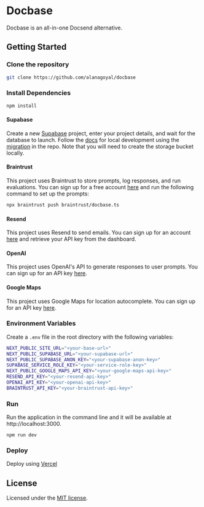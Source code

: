 # Docbase

Docbase is an all-in-one Docsend alternative.

## Getting Started
### Clone the repository

```bash
git clone https://github.com/alanagoyal/docbase
```

### Install Dependencies

```bash
npm install
```

#### Supabase

Create a new [Supabase](https://app.supabase.com/) project, enter your project details, and wait for the database to launch. Follow the [docs](https://supabase.com/docs/guides/cli/local-development) for local development using the [migration](https://github.com/alanagoyal/docbase/blob/main/supabase/migrations/20240729164156_initial.sql) in the repo. Note that you will need to create the storage bucket locally. 

#### Braintrust
This project uses Braintrust to store prompts, log responses, and run evaluations. You can sign up for a free account [here](https://braintrust.dev/) and run the following command to set up the prompts:

```bash
npx braintrust push braintrust/docbase.ts
```

#### Resend
This project uses Resend to send emails. You can sign up for an account [here](https://resend.com/) and retrieve your API key from the dashboard.

#### OpenAI
This project uses OpenAI's API to generate responses to user prompts. You can sign up for an API key [here](https://openai.com/api/).

#### Google Maps
This project uses Google Maps for location autocomplete. You can sign up for an API key [here](https://developers.google.com/maps/documentation/javascript/get-api-key).

### Environment Variables

Create a `.env` file in the root directory with the following variables:

```bash
NEXT_PUBLIC_SITE_URL="<your-base-url>"
NEXT_PUBLIC_SUPABASE_URL="<your-supabase-url>"
NEXT_PUBLIC_SUPABASE_ANON_KEY="<your-supabase-anon-key>"
SUPABASE_SERVICE_ROLE_KEY="<your-service-role-key>"
NEXT_PUBLIC_GOOGLE_MAPS_API_KEY="<your-google-maps-api-key>"
RESEND_API_KEY="<your-resend-api-key>"
OPENAI_API_KEY="<your-openai-api-key>"
BRAINTRUST_API_KEY="<your-braintrust-api-key>"
```

### Run

Run the application in the command line and it will be available at http://localhost:3000.

`npm run dev`

### Deploy

Deploy using [Vercel](https://vercel.com)

## License

Licensed under the [MIT license](https://github.com/alanagoyal/docbase/blob/main/LICENSE.md).
